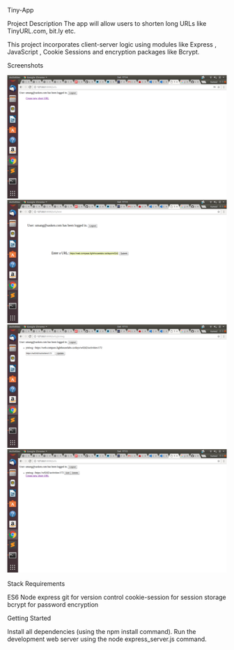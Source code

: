 Tiny-App


Project Description
 The app will allow users to shorten long URLs like TinyURL.com, bit.ly etc.

This project incorporates client-server logic using modules like Express , JavaScript , Cookie Sessions and encryption packages like Bcrypt.

Screenshots 

!["Screenshot of URLS Page"](https://github.com/kanwalgupta/TinyApp/blob/master/docs/urls_user_logged_in.png)
!["Screenshot of URLS created by user Page"](https://github.com/kanwalgupta/TinyApp/blob/master/docs/urls_index.png)
!["Screenshot of Update URL Page"](https://github.com/kanwalgupta/TinyApp/blob/master/docs/update_url.png)
!["Screenshot of Updated Page"](https://github.com/kanwalgupta/TinyApp/blob/master/docs/updated_url.png)






Stack Requirements


ES6
Node
express
git for version control
cookie-session for session storage
bcrypt for password encryption

Getting Started


Install all dependencies (using the npm install command).
Run the development web server using the node express_server.js command.


